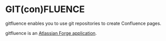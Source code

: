 # GIT(con)FLUENCE

gitfluence enables you to use git repositories to create Confluence pages.

gitfluence is an [Atlassian Forge application](https://developer.atlassian.com/platform/forge).